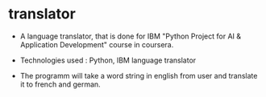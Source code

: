 # translator

 * A language translator, that is done for IBM "Python Project for AI & Application Development" course in coursera.

 * Technologies used : Python, IBM language translator

 * The programm will take a word string in english from user and translate it to french and german.
